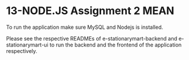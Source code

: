 # 13-NODE.JS Assignment 2 MEAN

To run the application make sure MySQL and Nodejs is installed.

Please see the respective READMEs of e-stationarymart-backend and e-stationarymart-ui to run the backend and the frontend of the application respectively.